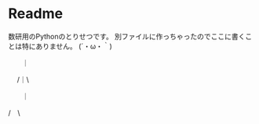 # Readme
数研用のPythonのとりせつです。
別ファイルに作っちゃったのでここに書くことは特にありません。
(´・ω・｀)

　　｜
  
　 /｜\
  
　　｜
  
   /　\
   
